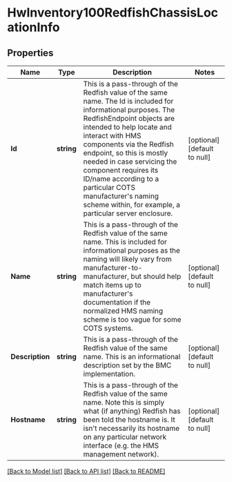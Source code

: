 # HwInventory100RedfishChassisLocationInfo

## Properties
Name | Type | Description | Notes
------------ | ------------- | ------------- | -------------
**Id** | **string** | This is a pass-through of the Redfish value of the same name. The Id is included for informational purposes.  The RedfishEndpoint objects are intended to help locate and interact with HMS components via the Redfish endpoint, so this is mostly needed in case servicing the component requires its ID/name according to a particular COTS manufacturer&#x27;s naming scheme within, for example, a particular server enclosure. | [optional] [default to null]
**Name** | **string** | This is a pass-through of the Redfish value of the same name. This is included for informational purposes as the naming will likely vary from manufacturer-to-manufacturer, but should help match items up to manufacturer&#x27;s documentation if the normalized HMS naming scheme is too vague for some COTS systems. | [optional] [default to null]
**Description** | **string** | This is a pass-through of the Redfish value of the same name. This is an informational description set by the BMC implementation. | [optional] [default to null]
**Hostname** | **string** | This is a pass-through of the Redfish value of the same name. Note this is simply what (if anything) Redfish has been told the hostname is.  It isn&#x27;t necessarily its hostname on any particular network interface (e.g. the HMS management network). | [optional] [default to null]

[[Back to Model list]](../README.md#documentation-for-models) [[Back to API list]](../README.md#documentation-for-api-endpoints) [[Back to README]](../README.md)

